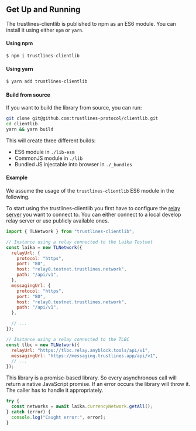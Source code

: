 ## Get Up and Running

The trustlines-clientlib is published to npm as an ES6 module.
You can install it using either `npm` or `yarn`.

#### Using npm

```bash
$ npm i trustlines-clientlib
```

#### Using yarn

```bash
$ yarn add trustlines-clientlib
```

#### Build from source

If you want to build the library from source, you can run:

```bash
git clone git@github.com:trustlines-protocol/clientlib.git
cd clientlib
yarn && yarn build
```

This will create three different builds:

- ES6 module in `./lib-esm`
- CommonJS module in `./lib`
- Bundled JS injectable into browser in `./_bundles`

#### Example

We assume the usage of the `trustlines-clientlib` ES6 module in the following.

To start using the trustlines-clientlib you first have to configure the [relay server](https://github.com/trustlines-protocol/relay)
you want to connect to. You can either connect to a local develop relay server or use publicly available ones.

```javascript
import { TLNetwork } from "trustlines-clientlib";

// Instance using a relay connected to the Laika Testnet
const laika = new TLNetwork({
  relayUrl: {
    protocol: "https",
    port: "80",
    host: "relay0.testnet.trustlines.network",
    path: "/api/v1",
  },
  messagingUrl: {
    protocol: "https",
    port: "80",
    host: "relay0.testnet.trustlines.network",
    path: "/api/v1",
  },

  // ...
});

// Instance using a relay connected to the TLBC
const tlbc = new TLNetwork({
  relayUrl: "https://tlbc.relay.anyblock.tools/api/v1",
  messagingUrl: "https://messaging.trustlines.app/api/v1",
  // ...
});
```

This library is a promise-based library.
So every asynchronous call will return a native JavaScript promise.
If an error occurs the library will throw it.
The caller has to handle it appropriately.

```javascript
try {
  const networks = await laika.currencyNetwork.getAll();
} catch (error) {
  console.log("Caught error:", error);
}
```
